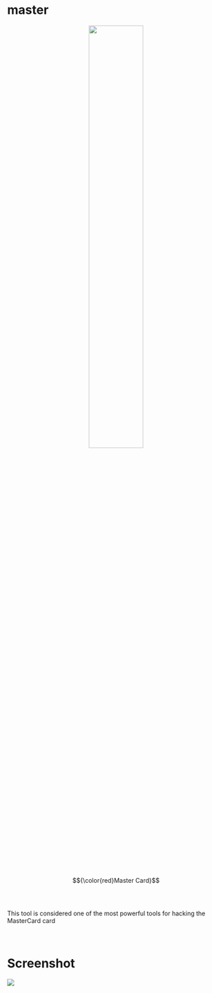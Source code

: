 # master
<p align="center">
   <img src="https://files.catbox.moe/xxzcrs.png" width="50%">
</p>

$${\color{red}Master Card}$$
<br>
<br>
<br>
This tool is considered one of the most powerful tools for hacking the MasterCard card
<br>
<br>
<br>
# Screenshot
![](https://files.catbox.moe/srbt2v.png)
